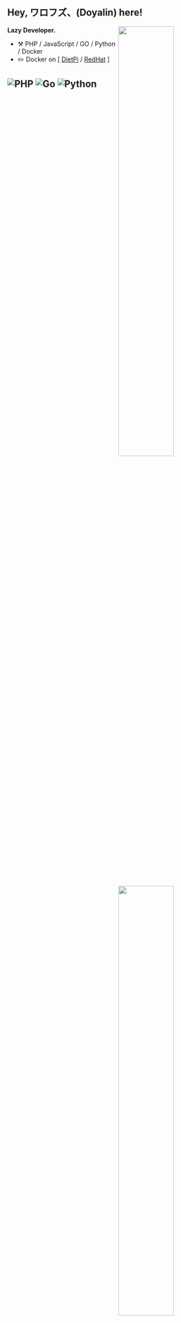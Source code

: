 ## Hey, ワロフズ、(Doyalin) here!

[<img align="right" width="50%" src="https://github-readme-stats.vercel.app/api?username=walofz&theme=dark&show_icons=true">](https://metrics.lecoq.io/ouuan#gh-dark-mode-only)
[<img align="right" width="50%" src="https://github-readme-stats.vercel.app/api?username=walofz&show_icons=true">](https://metrics.lecoq.io/ouuan#gh-light-mode-only)

**Lazy Developer.**

-   :hammer_and_pick: PHP / JavaScript / GO / Python / Docker
-   :pencil2: Docker on [ [DietPi](https://dietpi.com/) / [RedHat](https://www.redhat.com/en/technologies/linux-platforms/enterprise-linux) ]

![PHP](https://img.shields.io/badge/PHP-7.4-white?style=for-the-badge&logo=php)
![Go](https://img.shields.io/badge/GO-1.19-white?style=for-the-badge&logo=golang)
![Python](https://img.shields.io/badge/Python-3.10-white?style=for-the-badge&logo=python)
---

